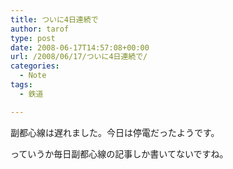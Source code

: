 ```yaml
---
title: ついに4日連続で
author: tarof
type: post
date: 2008-06-17T14:57:08+00:00
url: /2008/06/17/ついに4日連続で/
categories:
  - Note
tags:
  - 鉄道

---
```

副都心線は遅れました。今日は停電だったようです。

っていうか毎日副都心線の記事しか書いてないですね。